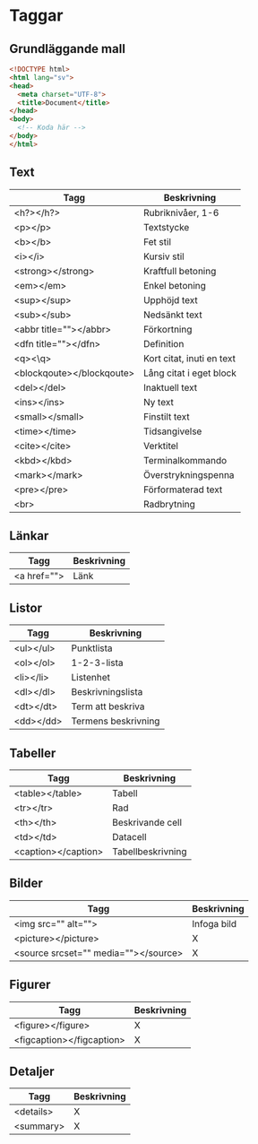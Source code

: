 # Taggar

## Grundläggande mall

```html []
<!DOCTYPE html>
<html lang="sv">
<head>
  <meta charset="UTF-8">
  <title>Document</title>
</head>
<body>
  <!-- Koda här -->
</body>
</html>
```

## Text

| Tagg | Beskrivning |
| ---  | ---         |
| <h?></h?>  | Rubriknivåer, 1-6 |
| \<p>\</p>  | Textstycke  |
| \<b>\</b>  | Fet stil |
| \<i>\</i>  | Kursiv stil |
| \<strong>\</strong>  |  Kraftfull betoning|
| \<em>\</em>  | Enkel betoning |
| \<sup>\</sup>  | Upphöjd text |
| \<sub>\</sub>  | Nedsänkt text |
| \<abbr title="">\</abbr>  | Förkortning |
| \<dfn title="">\</dfn>  | Definition |
| \<q>\<\q>  | Kort citat, inuti en text |
| \<blockqoute>\</blockqoute>  | Lång citat i eget block  |
| \<del>\</del>  | Inaktuell text |
| \<ins>\</ins>  | Ny text |
| \<small>\</small>  | Finstilt text |
| \<time>\</time>  | Tidsangivelse |
| \<cite>\</cite>  | Verktitel |
| \<kbd>\</kbd>  | Terminalkommando |
| \<mark>\</mark>  | Överstrykningspenna |
| \<pre>\</pre>  | Förformaterad text |
| \<br>  | Radbrytning |

## Länkar

| Tagg | Beskrivning |
| ---  | ---         |
| \<a href=""></a>  | Länk |


## Listor

| Tagg | Beskrivning |
| ---  | ---         |
| \<ul>\</ul>  | Punktlista |
| \<ol>\</ol>  | 1-2-3-lista |
| \<li>\</li>  | Listenhet |
| \<dl>\</dl>  | Beskrivningslista |
| \<dt>\</dt>  | Term att beskriva |
| \<dd>\</dd>  | Termens beskrivning |

## Tabeller

| Tagg | Beskrivning |
| ---  | ---         |
| \<table>\</table>  | Tabell |
| \<tr>\</tr>  | Rad |
| \<th>\</th>  | Beskrivande cell |
| \<td>\</td>  | Datacell |
| \<caption>\</caption>  | Tabellbeskrivning |

## Bilder

| Tagg | Beskrivning |
| ---  | ---         |
| \<img src="" alt="">  | Infoga bild |
| \<picture>\</picture>  | X |
| \<source srcset="" media="">\</source>  | X |

## Figurer

| Tagg | Beskrivning |
| ---  | ---         |
| \<figure>\</figure>  | X |
| \<figcaption>\</figcaption>  | X |


## Detaljer

| Tagg | Beskrivning |
| ---  | ---         |
| \<details></details>  | X |
| \<summary></summary>  | X |

